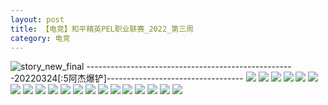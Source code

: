 ```yaml
---
layout: post
title: 【电竞】和平精英PEL职业联赛_2022_第三周
category: 电竞
---
```

![story_new_final](http://r8s97vm6g.hd-bkt.clouddn.com/img/story_new_final_0322.png)
----------------------------------------------------20220324[:5阿杰爆铲]----------------------------------
![](http://r8s97vm6g.hd-bkt.clouddn.com/img/pel-220324-1.png)
![](http://r8s97vm6g.hd-bkt.clouddn.com/img/pel-220324-3.png)
![](http://r8s97vm6g.hd-bkt.clouddn.com/img/pel-220324-new-1.png)
![](http://r8s97vm6g.hd-bkt.clouddn.com/img/pel-220324-new-2.png)
![](http://r8s97vm6g.hd-bkt.clouddn.com/img/pel-220324-new-3.png)
![](http://r8s97vm6g.hd-bkt.clouddn.com/img/pel-220324-new-4.png)
![](http://r8s97vm6g.hd-bkt.clouddn.com/img/pel-220324-new-5.png)
![](http://r8s97vm6g.hd-bkt.clouddn.com/img/pel-220324-new-6.png)
![](http://r8s97vm6g.hd-bkt.clouddn.com/img/pel-220324-new-7.png)
![](http://r8s97vm6g.hd-bkt.clouddn.com/img/pel-220324-new-8.png)
![](http://r8s97vm6g.hd-bkt.clouddn.com/img/pel-220324-new-9.png)
![](http://r8s97vm6g.hd-bkt.clouddn.com/img/pel-220324-new-10.png)
![](http://r8s97vm6g.hd-bkt.clouddn.com/img/pel-220324-new-11.png)
![](http://r8s97vm6g.hd-bkt.clouddn.com/img/pel-220324-new-12.png)
![](http://r8s97vm6g.hd-bkt.clouddn.com/img/pel-220324-new-13.png)
![](http://r8s97vm6g.hd-bkt.clouddn.com/img/pel-220324-new-14.png)
![](http://r8s97vm6g.hd-bkt.clouddn.com/img/pel-220324-new-15.png)
![](http://r8s97vm6g.hd-bkt.clouddn.com/img/pel-220324-new-16.png)
![](http://r8s97vm6g.hd-bkt.clouddn.com/img/pel-220324-new-17.png)
![](http://r8s97vm6g.hd-bkt.clouddn.com/img/pel-220324-new-18.png)